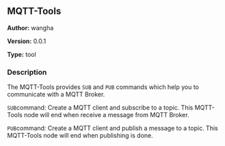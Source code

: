 ## MQTT-Tools

**Author:** wangha

**Version:** 0.0.1

**Type:** tool

### Description

The MQTT-Tools provides `SUB` and `PUB` commands which help you to communicate with a MQTT Broker.

`SUB`command: Create a MQTT client and subscribe to a topic. This MQTT-Tools node will end when receive a message from MQTT Broker.

`PUB`command: Create a MQTT client and publish a message to a topic. This MQTT-Tools node will end when publishing is done.


